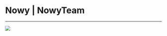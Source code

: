 <h1>Nowy | NowyTeam</h1>
<hr />
<img
  src='[https://media.tenor.com/6loh4oi0es8AAAAC/killua-gon.gif](https://i.makeagif.com/media/6-22-2016/ozsw2K.gif)https://i.makeagif.com/media/6-22-2016/ozsw2K.gif'
  style={{ width: '100%' }}
/>
